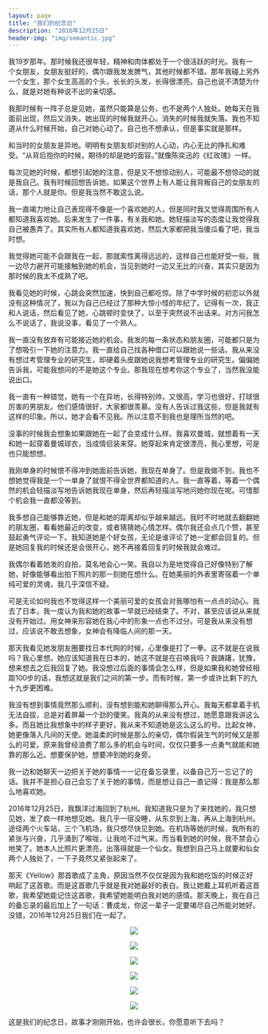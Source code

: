 ```yaml
---
layout: page
title: "我们的纪念日"
description: "2016年12月25日"
header-img: "img/semantic.jpg" 
---
```


我19岁那年。那时候我还很年轻，精神和肉体都处于一个很活跃的时光。我有一个女朋友，女朋友挺好的，偶尔跟我发发脾气，其他时候都不错。那年我碰上另外一个女生，那个女生高高的个头，长长的头发，长得很漂亮。自己也说不清楚为什么，就是对她有种说不出的亲切感。

 我那时候有一阵子总是见她，虽然只能算是公务，也不是两个人独处。她每天在我面前出现，然后又消失。她出现的时候我就开心。消失的时候我就失落。我也不知道从什么时候开始，自己对她心动了。自己也不想承认，但是事实就是那样。
 
 和当时的女朋友是异地。明明有女朋友却对别的人心动，内心无比的挣扎和难受。“从背后抱你的时候，期待的却是她的面容。”就像陈奕迅的《红玫瑰》一样。
 
 每次见她的时候，都想引起她的注意，但是又不想惊动别人，可能最不想惊动的就是我自己。我有时候回想告诉她，如果这个世界上有人能让我背叛自己的女朋友的话，那个人就是你。但是我当然不敢这么说。
 
 我一直竭力地让自己表现得不像是一个喜欢她的人，但是同时我又觉得周围所有人都知道我喜欢她。后来发生了一件事，有关我和她。她轻描淡写的态度让我觉得我自己被愚弄了。其实所有人都知道我喜欢她，然后大家都把我当傻瓜看了吧，我当时想。
 
 我觉得她可能不会跟我在一起，那就索性离得远远的，这样自己也能好受一些。我一边尽力避开可能接触到她的机会，当见到她时一边又无比的兴奋，其实只是因为那时候的我太不成熟了吧。
 
 我看见她的时候，心跳会突然加速，快到自己都吃惊。除了中学时候的初恋以外就没有这种情况了，我以为自己已经过了那种大惊小怪的年纪了。记得有一次，我正和人说话，然后看见了她，心跳顿时变快了，以至于突然说不出话来。对方问我怎么不说话了，我说没事，看见了一个熟人。
 
 我一直没有放弃有可能接近她的机会。我发的每一条状态和朋友圈，可能都只是为了想吸引一下她的注意力。我一直给自己找各种借口可以跟她说一些话。我从来没有想过考管理专业的研究生，却硬着头皮跟她说我想考管理专业的研究生。偏偏她告诉我，可能我想问的不是她这个专业。那我现在想考你这个专业了，当然我没能说出口。
 
 我一直有一种错觉，她有一个在异地，长得特别帅，又很高，学习也很好，打球很厉害的男朋友。他们感情很好，大家都很羡慕。没有人告诉过我这些，但是我就有这样的印象。所以，她才会看不见我。所以注意不到我也是理所当然的吧。
 
 
 没事的时候我会想象如果跟她在一起了会变成什么样。我喜欢曼城，就想着有一天和她一起穿着曼城球衣，当成情侣装来穿。她穿起来肯定很漂亮，我心里想，可是也只能想想。
 
 我刚单身的时候恨不得冲到她面前告诉她，我现在单身了。但是我做不到，我也不想她觉得我是一个一单身了就恨不得全世界都知道的人。我一直等着，等着一个偶然的机会轻描淡写地告诉她我现在单身，然后再轻描淡写地问她你现在呢。可惜那个机会我一直都没等到。
 
 我多想自己能够靠近她，但是和她的距离却似乎越来越远。我时不时地就去翻翻她的朋友圈，看看她最近的改变，或者猜猜她心情怎样。偶尔我还会点几个赞，甚至鼓起勇气评论一下。我知道她是个好女孩，无论是谁评论了她一定都会回复的。但是她回复我的时候还是会很开心，她不再接着回复的时候我就会难过。
 
 我偶尔看着她发的自拍，莫名地会心一笑。我自以为是地觉得自己好像特别了解她，好像能够看出拍下照片的那一刻她在想什么。在她美丽的外表里寄宿着一个单纯可爱的灵魂，我几乎深信不疑。
 
 可是无论如何我也不觉得这样一个美丽可爱的女孩会对我哪怕有一点点的动心。我去了日本，我一度认为我和她的故事一早就已经结束了。不对，甚至应该说从来就没有开始过。用女神来形容她在我心中的形象一点也不过分。可是我从来没有想过，应该说不敢去想象，女神会有降临人间的那一天。
 
 那天我看见她发朋友圈要找日本代购的时候，心里像是打了一拳。这不就是在说我吗？我心里想。她应该知道我在日本的，她这不就是在召唤我吗？我踌躇，犹豫，想来想去之后我回复了她。我没想过后面的事情会怎么样，但是如果我和她曾经相距100步的话，我想这就是我们之间的第一步。而有时候，第一步或许比剩下的九十九步更困难。
 
 我没有想到事情竟然那么顺利，没有想到能和她聊得那么开心。我每天都拿着手机无法自拔，总是对着屏幕一个劲的傻笑。我真的从来没有想过，她愿意跟我讲这么多。而且她比我想象中的样子更好，我从来不知道她是这么这么的号。比起女神，她更像落入凡间的天使。她温柔的时候是那么的亲切，偶尔假装生气的时候又是那么的可爱。原来我曾经浪费了那么多的机会与时间，仅仅只要多一点勇气就能和她靠的那么近。想要保护她，想要冲到她的身旁。
 
 我一边和她聊天一边把关于她的事情一一记在备忘录里，以备自己万一忘记了的话。我并不是担心自己会忘了关于她的事情，而是想让自己一直记得：我是那么那么地喜欢她。
 
 2016年12月25日，我飘洋过海回到了杭州。我知道我只是为了来找她的，我只想见她，发了疯一样地想见她。我几乎一宿没睡，从东京到上海，再从上海到杭州。途径两个火车站，三个飞机场，我只想尽快见到她。在机场等她的时候，我所有的紧张与兴奋，几乎涌到了喉咙，让我呛不过气来。而当看到她的时候，我不禁会心地笑了。她本人比照片更漂亮，出落得就是一个仙女。我想到自己马上就要和仙女两个人独处了，一下子竟然又紧张起来了。

 那天《Yellow》那首歌成了主角，原因当然不仅仅是因为我和她吃饭的时候正好响起了这首歌。而是这首歌几乎就是我对她最好的表白。我让她戴上耳机听着这首歌，我希望她能记住这首歌，我希望她能明白我对她的感情。那天晚上，我在自己的备忘录的最后加上了一句话：曹成龙，你这一辈子一定要竭尽自己所能对她好。没错，2016年12月25日我们在一起了。

 <center>
    <p><img src="http://i1.piimg.com/567571/fe0fc11fb11b9e0b.jpg" align="center"></p>
</center>
 <center>
    <p><img src="http://p1.bpimg.com/567571/d59591172d59120c.jpg" align="center"></p>
</center>
 <center>
    <p><img src="http://p1.bqimg.com/567571/c0c68b3f47002273.jpg" align="center"></p>
</center>
 <center>
    <p><img src="http://p1.bqimg.com/567571/1af4fe49a8bfe7ba.jpg" align="center"></p>
</center>
 <center>
    <p><img src="http://p1.bqimg.com/567571/4bb2a4e8a4c17858.jpg" align="center"></p>
</center>
 <center>
    <p><img src="http://i1.piimg.com/567571/0b43ef5eac3067e6.jpg" align="center"></p>
</center>


 这是我们的纪念日，故事才刚刚开始，也许会很长，你愿意听下去吗？
